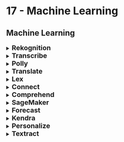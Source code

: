 # 17 - Machine Learning

## **Machine Learning**
<details>
  	<summary>
		<strong>
			<font size=4>
				Rekognition
			</font>
		</strong>
	</summary>
	<font size=4>
		Facial recognition
	</font>
</details>
<details>
  	<summary>
		<strong>
			<font size=4>
				Transcribe
			</font>
		</strong>
	</summary>
	<font size=4>
		Audio to text (Subtitles)
	</font>
</details>
<details>
  	<summary>
		<strong>
			<font size=4>
				Polly
			</font>
		</strong>
	</summary>
	<font size=4>
		Text to Audio (Text-to-speech)
	</font>
</details>
<details>
  	<summary>
		<strong>
			<font size=4>
				Translate
			</font>
		</strong>
	</summary>
	<font size=4>
		Language translation
	</font>
</details>
<details>
  	<summary>
		<strong>
			<font size=4>
				Lex
			</font>
		</strong>
	</summary>
	<font size=4>
		Build conversational chatbots e.g Alexa
	</font>
</details>
<details>
  	<summary>
		<strong>
			<font size=4>
				Connect
			</font>
		</strong>
	</summary>
	<font size=4>
		Cloud contact center
	</font>
</details>
<details>
  	<summary>
		<strong>
			<font size=4>
				Comprehend
			</font>
		</strong>
	</summary>
	<font size=4>
		NLP
	</font>
</details>
<details>
  	<summary>
		<strong>
			<font size=4>
				SageMaker
			</font>
		</strong>
	</summary>
	<font size=4>
		Build ML models
	</font>
</details>
<details>
  	<summary>
		<strong>
			<font size=4>
				Forecast
			</font>
		</strong>
	</summary>
	<font size=4>
		Build forecast predictions
	</font>
</details>
<details>
  	<summary>
		<strong>
			<font size=4>
				Kendra
			</font>
		</strong>
	</summary>
	<font size=4>
		ML document search engine
	</font>
</details>
<details>
  	<summary>
		<strong>
			<font size=4>
				Personalize
			</font>
		</strong>
	</summary>
	<font size=4>
		Real-time personalized recommendations e.g. amazon buy recommendations
	</font>
</details>
<details>
  	<summary>
		<strong>
			<font size=4>
				Textract
			</font>
		</strong>
	</summary>
	<font size=4>
		Extract text and data from documents e.g. pdf, image
	</font>
</details>